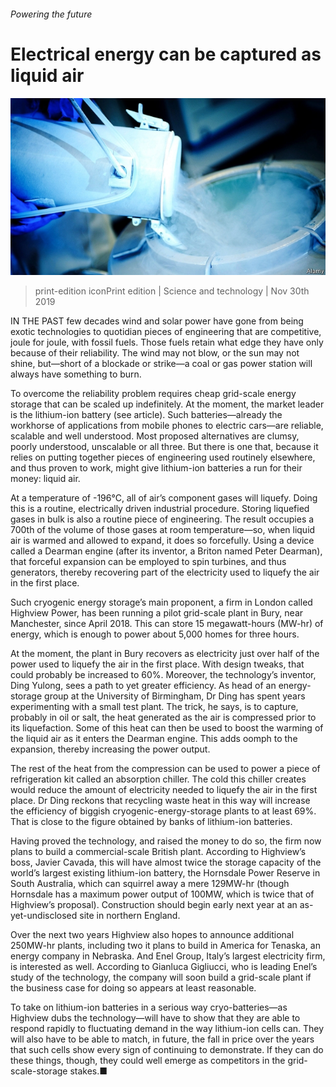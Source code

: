 ###### Powering the future

# Electrical energy can be captured as liquid air 

![image](images/20191130_stp501.jpg) 

> print-edition iconPrint edition | Science and technology | Nov 30th 2019 

IN THE PAST few decades wind and solar power have gone from being exotic technologies to quotidian pieces of engineering that are competitive, joule for joule, with fossil fuels. Those fuels retain what edge they have only because of their reliability. The wind may not blow, or the sun may not shine, but—short of a blockade or strike—a coal or gas power station will always have something to burn. 

To overcome the reliability problem requires cheap grid-scale energy storage that can be scaled up indefinitely. At the moment, the market leader is the lithium-ion battery (see article). Such batteries—already the workhorse of applications from mobile phones to electric cars—are reliable, scalable and well understood. Most proposed alternatives are clumsy, poorly understood, unscalable or all three. But there is one that, because it relies on putting together pieces of engineering used routinely elsewhere, and thus proven to work, might give lithium-ion batteries a run for their money: liquid air. 

At a temperature of -196°C, all of air’s component gases will liquefy. Doing this is a routine, electrically driven industrial procedure. Storing liquefied gases in bulk is also a routine piece of engineering. The result occupies a 700th of the volume of those gases at room temperature—so, when liquid air is warmed and allowed to expand, it does so forcefully. Using a device called a Dearman engine (after its inventor, a Briton named Peter Dearman), that forceful expansion can be employed to spin turbines, and thus generators, thereby recovering part of the electricity used to liquefy the air in the first place. 

Such cryogenic energy storage’s main proponent, a firm in London called Highview Power, has been running a pilot grid-scale plant in Bury, near Manchester, since April 2018. This can store 15 megawatt-hours (MW-hr) of energy, which is enough to power about 5,000 homes for three hours. 

At the moment, the plant in Bury recovers as electricity just over half of the power used to liquefy the air in the first place. With design tweaks, that could probably be increased to 60%. Moreover, the technology’s inventor, Ding Yulong, sees a path to yet greater efficiency. As head of an energy-storage group at the University of Birmingham, Dr Ding has spent years experimenting with a small test plant. The trick, he says, is to capture, probably in oil or salt, the heat generated as the air is compressed prior to its liquefaction. Some of this heat can then be used to boost the warming of the liquid air as it enters the Dearman engine. This adds oomph to the expansion, thereby increasing the power output. 

The rest of the heat from the compression can be used to power a piece of refrigeration kit called an absorption chiller. The cold this chiller creates would reduce the amount of electricity needed to liquefy the air in the first place. Dr Ding reckons that recycling waste heat in this way will increase the efficiency of biggish cryogenic-energy-storage plants to at least 69%. That is close to the figure obtained by banks of lithium-ion batteries. 

Having proved the technology, and raised the money to do so, the firm now plans to build a commercial-scale British plant. According to Highview’s boss, Javier Cavada, this will have almost twice the storage capacity of the world’s largest existing lithium-ion battery, the Hornsdale Power Reserve in South Australia, which can squirrel away a mere 129MW-hr (though Hornsdale has a maximum power output of 100MW, which is twice that of Highview’s proposal). Construction should begin early next year at an as-yet-undisclosed site in northern England. 

Over the next two years Highview also hopes to announce additional 250MW-hr plants, including two it plans to build in America for Tenaska, an energy company in Nebraska. And Enel Group, Italy’s largest electricity firm, is interested as well. According to Gianluca Gigliucci, who is leading Enel’s study of the technology, the company will soon build a grid-scale plant if the business case for doing so appears at least reasonable. 

To take on lithium-ion batteries in a serious way cryo-batteries—as Highview dubs the technology—will have to show that they are able to respond rapidly to fluctuating demand in the way lithium-ion cells can. They will also have to be able to match, in future, the fall in price over the years that such cells show every sign of continuing to demonstrate. If they can do these things, though, they could well emerge as competitors in the grid-scale-storage stakes.■ 

